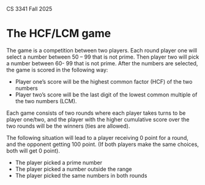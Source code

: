 CS 3341 Fall 2025
# The HCF/LCM game
The game is a competition between two players. Each round player one will select a
number between 50 – 99 that is not prime. Then player two will pick a number between 60-
99 that is not prime. After the numbers are selected, the game is scored in the following
way:
- Player one’s score will be the highest common factor (HCF) of the two numbers
- Player two’s score will be the last digit of the lowest common multiple of the two
numbers (LCM).

Each game consists of two rounds where each player takes turns to be player one/two, and
the player with the higher cumulative score over the two rounds will be the winners (ties are allowed).

The following situation will lead to a player receiving 0 point for a round, and the opponent getting 100 point. (If both players make the same choices, both will get 0 point).
- The player picked a prime number
- The player picked a number outside the range 
- The player picked the same numbers in both rounds